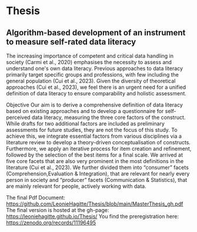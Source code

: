 # Thesis
## Algorithm-based development of an instrument to measure self-rated data literacy

The increasing importance of competent and critical data handling in society (Carmi et al., 2020) emphasises the necessity to assess and understand one's own data literacy. Previous approaches to data literacy primarily target specific groups and professions, with few including the general population (Cui et al., 2023). Given the diversity of theoretical approaches (Cui et al., 2023), we feel there is an urgent need for a unified definition of data literacy to ensure comparability and holistic assessment.

Objective
Our aim is to derive a comprehensive definition of data literacy based on existing approaches and to develop a questionnaire for self-perceived data literacy, measuring the three core factors of the construct. While drafts for two additional factors are included as preliminary assessments for future studies, they are not the focus of this study. To achieve this, we integrate essential factors from various disciplines via a literature review to develop a theory-driven conceptualisation of constructs. Furthermore, we apply an iterative process for item creation and refinement, followed by the selection of the best items for a final scale.
We arrived at five core facets that are also very prominent in the most definitions in the literature (Cui et al., 2023). We further divided them into “consumer” facets (Comprehension,Evaluation & Integration), that are relevant for nearly every person in society and “producer” facets (Communication & Statistics), that are mainly relevant for people, actively working with data. 

The final Pdf Document: https://github.com/LeonieHagitte/Thesis/blob/main/MasterThesis_gh.pdf
The final version is hosted at the gh-page: https://leoniehagitte.github.io/Thesis/
You find the preregistration here: https://zenodo.org/records/11196495  
